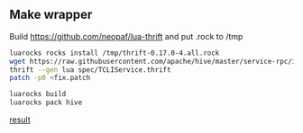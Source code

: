 ## Make wrapper

Build https://github.com/neopaf/lua-thrift and put .rock to /tmp

```bash
luarocks rocks install /tmp/thrift-0.17.0-4.all.rock
wget https://raw.githubusercontent.com/apache/hive/master/service-rpc/if/TCLIService.thrift -Ospec/TCLIService.thrift
thrift --gen lua spec/TCLIService.thrift
patch -p0 <fix.patch
```

```bash
luarocks build
luarocks pack hive 
```

[result](hive-0.0.4-1.all.rock) 
